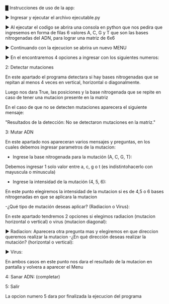 █ Instrucciones de uso de la app:

► Ingresar y ejecutar el archivo ejecutable.py

► Al ejecutar el codigo se abrira una consola en python que nos pedira que ingresemos en forma de filas 6 valores A, C, G y T que son las bases nitrogenadas del ADN, para lograr una matriz de 6x6

► Continuando con la ejecucion se abrira un nuevo MENU

► En el encontraremos 4 opciones a ingresar con los siguientes numeros:

2: Detectar mutaciones

 En este apartado el programa detectara si hay bases nitrogenadas que se repitan al menos 4 veces en vertical, horizontal o diagonalmente.

 Luego nos dara True, las posiciones y la base nitrogenada que se repite en caso de tener una mutacion presente en la matriz

 En el caso de que no se detecten mutaciones aparecera el siguiente mensaje:

 "Resultados de la detección: No se detectaron mutaciones en la matriz."

3: Mutar ADN

En este apartado nos apareceran varios mensajes y preguntas, en los cuales debemos ingresar parametros de la mutacion:

 - Ingrese la base nitrogenada para la mutación (A, C, G, T):

Debemos ingresar 1 solo valor entre a, c, g o t (es indistintohacerlo con mayuscula o minuscula)


 - Ingrese la intensidad de la mutación (4, 5, 6):

 En este punto elegiremos la intensidad de la mutacion si es de 4,5 o 6 bases nitrogenadas en que se aplicara la mutacion


 -¿Qué tipo de mutación deseas aplicar? (Radiacion o Virus):

 En este apartado tendremos 2 opciones si elegimos radiacion (mutacion horizontal o vertical) o virus (mutacion diagonal):

 ► Radiacion: 
    Aparecera otra pregunta mas y elegiremos en que direccion queremos realizar la mutacion
 -¿En qué dirección deseas realizar la mutación? (horizontal o vertical): 

 ► Virus:

 En ambos casos en este punto nos dara el resultado de la mutacion en pantalla y volvera a aparecer el Menu



4: Sanar ADN:  (completar)


5: Salir

La opcion numero 5 dara por finalizada la ejecucion del programa




